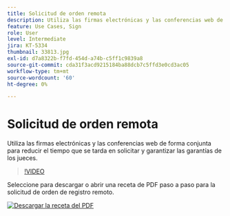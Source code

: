 ```yaml
---
title: Solicitud de orden remota
description: Utiliza las firmas electrónicas y las conferencias web de forma conjunta para reducir el tiempo que se tarda en solicitar y garantizar las garantías de los jueces
feature: Use Cases, Sign
role: User
level: Intermediate
jira: KT-5334
thumbnail: 33813.jpg
exl-id: d7a8322b-f7fd-454d-a74b-c5ff1c9839a8
source-git-commit: cda31f3acd9215184ba88dcb7c5ffd3e0cd3ac05
workflow-type: tm+mt
source-wordcount: '60'
ht-degree: 0%

---
```


# Solicitud de orden remota

Utiliza las firmas electrónicas y las conferencias web de forma conjunta para reducir el tiempo que se tarda en solicitar y garantizar las garantías de los jueces.

>[!VIDEO](https://video.tv.adobe.com/v/33813?quality=12&learn=on&hidetitle=true)

Seleccione para descargar o abrir una receta de PDF paso a paso para la solicitud de orden de registro remoto.

[![Descargar la receta del PDF](../assets/acrobat_PDF_96.png)](../assets/UseCaseRecipe-EN-Remote-Warrant-Request.pdf)
